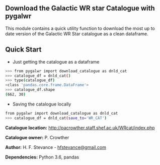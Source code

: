 Download the Galactic WR star Catalogue with pygalwr
---

This module contains a quick utility function to download the most up to date version of the Galactic WR
Star catalogue as a clean dataframe.

## Quick Start

- Just getting the catalogue as a dataframe
```bash
>>> from pygalwr import download_catalogue as dnld_cat
>>> catalogue_df = dnld_cat()
>>> type(catalogue_df)
<class 'pandas.core.frame.DataFrame'>
>>> catalogue_df.shape
(662, 30)

```

- Saving the catalogue locally

```bash
from pygalwr import download_catalogue as dnld_cat
>>> catalogue_df = dnld_cat(save_to='WR_CAT')
```


**Catalogue location:** http://pacrowther.staff.shef.ac.uk/WRcat/index.php 

**Catalogue owner:** P. Crowther

**Author:** H. F. Stevance - hfstevance@gmail.com

**Dependencies:** Python 3.6, pandas
